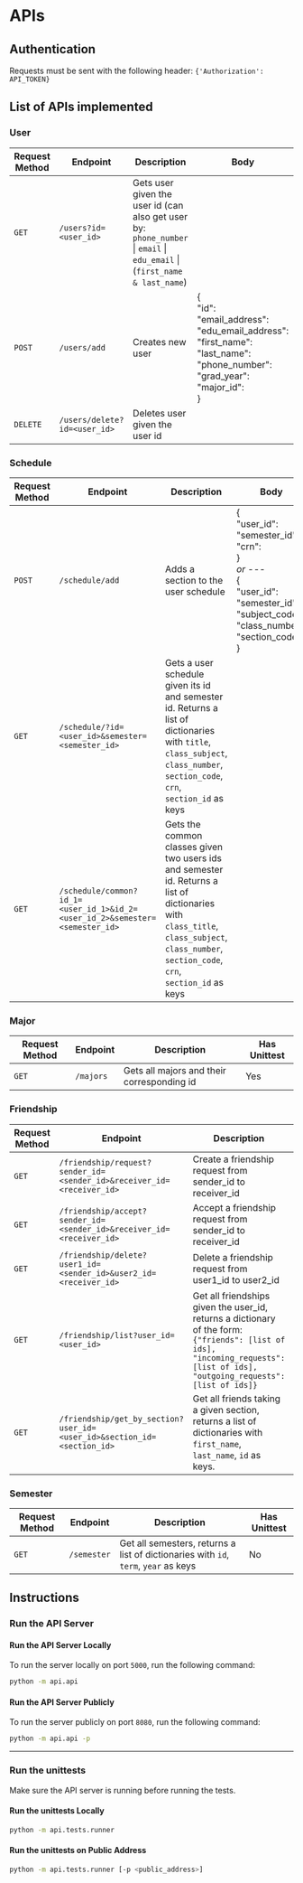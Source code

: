 # APIs

## Authentication
Requests must be sent with the following header:
`{'Authorization': API_TOKEN}`

## List of APIs implemented
### User

| Request Method | Endpoint | Description | Body | Has Unittest |
| --- | --- | --- | --- | --- |
| `GET` | `/users?id=<user_id>` | Gets user given the user id (can also get user by: `phone_number` \| `email` \| `edu_email` \| (`first_name & last_name`) | | Yes |
| `POST` | `/users/add` | Creates new user | {<br> "id": <br> "email_address": <br> "edu_email_address": <br> "first_name": <br> "last_name": <br> "phone_number": <br> "grad_year": <br> "major_id": <br> }| Yes |
| `DELETE` | `/users/delete?id=<user_id>` | Deletes user given the user id | | Yes |

### Schedule

| Request Method | Endpoint | Description | Body | Has Unittest |
| --- | --- | --- | --- | --- |
| `POST` | `/schedule/add` | Adds a section to the user schedule | {<br>"user_id": <br> "semester_id": <br> "crn": <br> } <br> *or* --- <br> {<br>"user_id": <br> "semester_id": <br> "subject_code": <br> "class_number": <br> "section_code": <br> } | Yes |
| `GET` | `/schedule/?id=<user_id>&semester=<semester_id>` | Gets a user schedule given its id and semester id. Returns a list of dictionaries with `title`, `class_subject`, `class_number`, `section_code`, `crn`, `section_id` as keys |  | No |
| `GET` | `/schedule/common?id_1=<user_id_1>&id_2=<user_id_2>&semester=<semester_id>` | Gets the common classes given two users ids and semester id. Returns a list of dictionaries with `class_title`, `class_subject`, `class_number`, `section_code`, `crn`, `section_id` as keys |  | No |

### Major
| Request Method | Endpoint | Description | Has Unittest |
| --- | --- | --- | --- |
| `GET` | `/majors` | Gets all majors and their corresponding id | Yes |

### Friendship
| Request Method | Endpoint | Description | Has Unittest |
| --- | --- | --- | --- |
| `GET` | `/friendship/request?sender_id=<sender_id>&receiver_id=<receiver_id>` | Create a friendship request from sender_id to receiver_id | No |
| `GET` | `/friendship/accept?sender_id=<sender_id>&receiver_id=<receiver_id>` | Accept a friendship request from sender_id to receiver_id | No |
| `GET` | `/friendship/delete?user1_id=<sender_id>&user2_id=<receiver_id>` | Delete a friendship request from user1_id to user2_id | No |
| `GET` | `/friendship/list?user_id=<user_id>` | Get all friendships given the user_id, returns a dictionary of the form: `{"friends": [list of ids], "incoming_requests": [list of ids], "outgoing_requests": [list of ids]}` | No |
| `GET` | `/friendship/get_by_section?user_id=<user_id>&section_id=<section_id>` | Get all friends taking a given section, returns a list of dictionaries with `first_name`, `last_name`, `id` as keys. | No |

### Semester
| Request Method | Endpoint | Description | Has Unittest |
| --- | --- | --- | --- |
| `GET` | `/semester` | Get all semesters, returns a list of dictionaries with `id`, `term`, `year` as keys | No |

## Instructions

### Run the API Server

#### Run the API Server Locally
To run the server locally on port `5000`, run the following command:
```bash
python -m api.api
```

#### Run the API Server Publicly
To run the server publicly on port `8080`, run the following command:
```bash
python -m api.api -p
```

---

### Run the unittests
Make sure the API server is running before running the tests.

#### Run the unittests Locally
```bash
python -m api.tests.runner
```

#### Run the unittests on Public Address
```bash
python -m api.tests.runner [-p <public_address>]
```